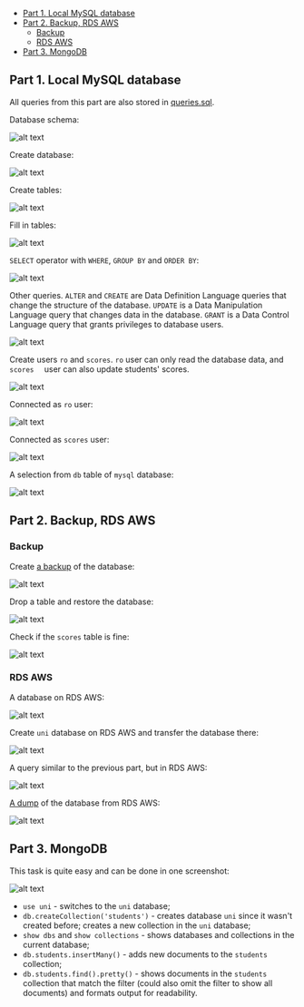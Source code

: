 - [Part 1. Local MySQL database](#part-1-local-mysql-database)
- [Part 2. Backup, RDS AWS](#part-2-backup-rds-aws)
  * [Backup](#backup)
  * [RDS AWS](#rds-aws)
- [Part 3. MongoDB](#part-3-mongodb)

## Part 1. Local MySQL database

All queries from this part are also stored in [queries.sql](./queries.sql).

Database schema:

![alt text](./images/schema.png)

Create database:

![alt text](./images/1.png)

Create tables:

![alt text](./images/2.png)

Fill in tables:

![alt text](./images/3.png)

`SELECT` operator with `WHERE`, `GROUP BY` and `ORDER BY`:

![alt text](./images/4.png)

Other queries. `ALTER` and `CREATE` are Data Definition Language queries that change the structure of the database. `UPDATE` is a Data Manipulation Language query that changes data in the database. `GRANT` is a Data Control Language query that grants privileges to database users.

![alt text](./images/5.png)

Create users `ro` and `scores`. `ro` user can only read the database data, and `scores	` user can also update students' scores.

![alt text](./images/6.png)

Connected as `ro` user:

![alt text](./images/7.png)

Connected as `scores` user:

![alt text](./images/8.png)

A selection from `db` table of `mysql` database:

![alt text](./images/9.png)

## Part 2. Backup, RDS AWS

### Backup

Create [a backup](./uni.sql) of the database:

![alt text](./images/10.png)

Drop a table and restore the database:

![alt text](./images/11.png)

Check if the `scores` table is fine:

![alt text](./images/12.png)

### RDS AWS

A database on RDS AWS:

![alt text](./images/13.png)

Create `uni` database on RDS AWS and transfer the database there:

![alt text](./images/14.png)

A query similar to the previous part, but in RDS AWS:

![alt text](./images/15.png)

[A dump](./uni2.sql) of the database from RDS AWS:

![alt text](./images/16.png)

## Part 3. MongoDB

This task is quite easy and can be done in one screenshot:

![alt text](./images/mongodb.png)

- `use uni` - switches to the `uni` database;
- `db.createCollection('students')` - creates database `uni` since it wasn't created before; creates a new collection in the `uni` database;
- `show dbs` and `show collections` - shows databases and collections in the current database;
- `db.students.insertMany()` - adds new documents to the `students` collection;
- `db.students.find().pretty()` - shows documents in the `students` collection that match the filter (could also omit the filter to show all documents) and formats output for readability.
